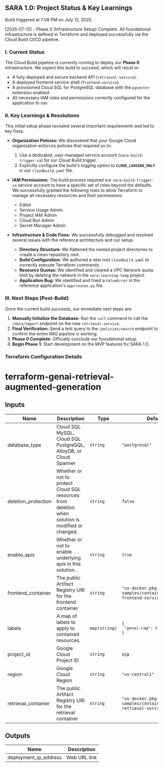 ## **SARA 1.0: Project Status & Key Learnings**

Build triggered at 7:08 PM on July 12, 2025.

[2025-07-12] - Phase 0 (Infrastructure Setup) Complete. All foundational infrastructure is defined in Terraform and deployed successfully via the Cloud Build CI/CD pipeline.

### I. Current Status

The Cloud Build pipeline is currently running to deploy our **Phase 0** infrastructure. We expect this build to succeed, which will result in:
* A fully deployed and secure backend API (`retrieval-service`).
* A deployed frontend service shell (`frontend-service`).
* A provisioned Cloud SQL for PostgreSQL database with the `pgvector` extension enabled.
* All necessary IAM roles and permissions correctly configured for the application to run.

### II. Key Learnings & Resolutions

This initial setup phase revealed several important requirements and led to key fixes:

* **Organization Policies:** We discovered that your Google Cloud organization enforces policies that required us to:
    1.  Use a dedicated, user-managed service account (`sara-build-trigger-sa`) for our Cloud Build trigger.
    2.  Explicitly configure the build's logging option to **`CLOUD_LOGGING_ONLY`** in our `cloudbuild.yaml` file.

* **IAM Permissions:** The build process required our `sara-build-trigger-sa` service account to have a specific set of roles beyond the defaults. We successfully granted the following roles to allow Terraform to manage all necessary resources and their permissions:
    * Editor
    * Service Usage Admin
    * Project IAM Admin
    * Cloud Run Admin
    * Secret Manager Admin

* **Infrastructure & Code Fixes:** We successfully debugged and resolved several issues with the reference architecture and our setup:
    * **Directory Structure:** We flattened the nested project directories to create a clean repository root.
    * **Build Configuration:** We authored a new root `cloudbuild.yaml` to correctly execute Terraform commands.
    * **Resource Quotas:** We identified and cleared a VPC Network quota limit by deleting the network in the `sara-learning-temp` project.
    * **Application Bug:** We identified and fixed a `ValueError` in the reference application's `app/routes.py` file.

### III. Next Steps (Post-Build)

Once the current build succeeds, our immediate next steps are:
1.  **Manually Initialize the Database:** Run the `curl` command to call the `/data/import` endpoint on the new `retrieval-service`.
2.  **Final Verification:** Send a test query to the `/policies/search` endpoint to confirm the entire RAG pipeline is working.
3.  **Phase 0 Complete:** Officially conclude our foundational setup.
4.  **Begin Phase 1:** Start development on the MVP features for SARA 1.0.

### Terraform Configuration Details
# terraform-genai-retrieval-augmented-generation

<!-- BEGINNING OF PRE-COMMIT-TERRAFORM DOCS HOOK -->
## Inputs

| Name | Description | Type | Default | Required |
|------|-------------|------|---------|:--------:|
| database\_type | Cloud SQL MySQL, Cloud SQL PostgreSQL, AlloyDB, or Cloud Spanner | `string` | `"postgresql"` | no |
| deletion\_protection | Whether or not to protect Cloud SQL resources from deletion when solution is modified or changed. | `string` | `false` | no |
| enable\_apis | Whether or not to enable underlying apis in this solution. . | `string` | `true` | no |
| frontend\_container | The public Artifact Registry URI for the frontend container | `string` | `"us-docker.pkg.dev/google-samples/containers/jss/rag-frontend-service:v0.0.2"` | no |
| labels | A map of labels to apply to contained resources. | `map(string)` | <pre>{<br>  "genai-rag": true<br>}</pre> | no |
| project\_id | Google Cloud Project ID | `string` | n/a | yes |
| region | Google Cloud Region | `string` | `"us-central1"` | no |
| retrieval\_container | The public Artifact Registry URI for the retrieval container | `string` | `"us-docker.pkg.dev/google-samples/containers/jss/rag-retrieval-service:v0.0.3"` | no |

## Outputs

| Name | Description |
|------|-------------|
| deployment\_ip\_address | Web URL link |

<!-- END OF PRE-COMMIT-TERRAFORM DOCS HOOK -->
